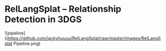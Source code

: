 # RelLangSplat – Relationship Detection in 3DGS
![pipeline]((https://github.com/jackyhuuuu/RelLangSplat/raw/master/images/RelLangSplat Pipeline.png)
